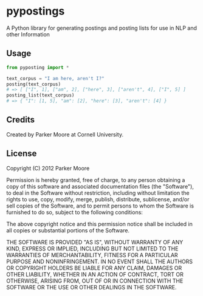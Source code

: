 # pypostings

A Python library for generating postings and posting lists for use in NLP and other Information 

## Usage

```python
from pyposting import *

text_corpus = "I am here, aren't I?"
posting(text_corpus)
# => [ ["I", 1], ["am", 2], ["here", 3], ["aren't", 4], ["I", 5] ]
posting_list(text_corpus)
# => { "I": [1, 5], "am": [2], "here": [3], "aren't": [4] }
```

## Credits

Created by Parker Moore at Cornell University.

## License

Copyright (C) 2012 Parker Moore

Permission is hereby granted, free of charge, to any person obtaining a copy of this software and associated documentation files (the "Software"), to deal in the Software without restriction, including without limitation the rights to use, copy, modify, merge, publish, distribute, sublicense, and/or sell copies of the Software, and to permit persons to whom the Software is furnished to do so, subject to the following conditions:

The above copyright notice and this permission notice shall be included in all copies or substantial portions of the Software.

THE SOFTWARE IS PROVIDED "AS IS", WITHOUT WARRANTY OF ANY KIND, EXPRESS OR IMPLIED, INCLUDING BUT NOT LIMITED TO THE WARRANTIES OF MERCHANTABILITY, FITNESS FOR A PARTICULAR PURPOSE AND NONINFRINGEMENT. IN NO EVENT SHALL THE AUTHORS OR COPYRIGHT HOLDERS BE LIABLE FOR ANY CLAIM, DAMAGES OR OTHER LIABILITY, WHETHER IN AN ACTION OF CONTRACT, TORT OR OTHERWISE, ARISING FROM, OUT OF OR IN CONNECTION WITH THE SOFTWARE OR THE USE OR OTHER DEALINGS IN THE SOFTWARE.